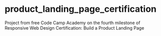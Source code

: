 # product_landing_page_certification


Project from free Code Camp Academy on the fourth milestone of Responsive Web Design Certification: Build a Product Landing Page